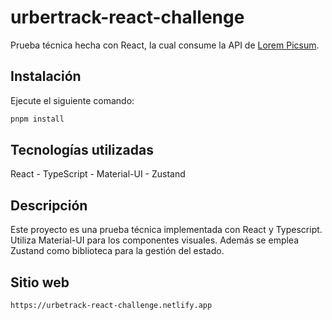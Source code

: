 # urbertrack-react-challenge
Prueba técnica hecha con React, la cual consume la API de [Lorem Picsum](https://picsum.photos/).

## Instalación
Ejecute el siguiente comando:

```bash
pnpm install
```

## Tecnologías utilizadas
React - TypeScript - Material-UI - Zustand

## Descripción
Este proyecto es una prueba técnica implementada con React y Typescript. Utiliza Material-UI para los componentes visuales. Además se emplea Zustand como biblioteca para la gestión del estado.

## Sitio web
``` https://urbetrack-react-challenge.netlify.app ```
